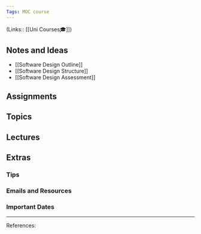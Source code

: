 ```yaml
---
Tags: MOC course
---
```

(Links:: [[Uni Courses🎓]])
## Notes and Ideas
- [[Software Design Outline]]
- [[Software Design Structure]]
- [[Software Design Assessment]]
## Assignments
## Topics
## Lectures
## Extras
### Tips
### Emails and Resources
### Important Dates
___
References:
